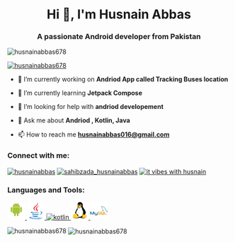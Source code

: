 <h1 align="center">Hi 👋, I'm Husnain Abbas</h1>
<h3 align="center">A passionate Android developer from Pakistan</h3>

<p align="left"> <img src="https://komarev.com/ghpvc/?username=husnainabbas678&label=Profile%20views&color=0e75b6&style=flat" alt="husnainabbas678" /> </p>

<p align="left"> <a href="https://github.com/ryo-ma/github-profile-trophy"><img src="https://github-profile-trophy.vercel.app/?username=husnainabbas678" alt="husnainabbas678" /></a> </p>

- 🔭 I’m currently working on **Andriod App called Tracking Buses location**

- 🌱 I’m currently learning **Jetpack Compose**

- 🤝 I’m looking for help with **andriod developement**

- 💬 Ask me about **Andriod , Kotlin, Java**

- 📫 How to reach me **husnainabbas016@gmail.com**

<h3 align="left">Connect with me:</h3>
<p align="left">
<a href="https://linkedin.com/in/husnainabbas" target="blank"><img align="center" src="https://raw.githubusercontent.com/rahuldkjain/github-profile-readme-generator/master/src/images/icons/Social/linked-in-alt.svg" alt="husnainabbas" height="30" width="40" /></a>
<a href="https://instagram.com/sahibzada_husnainabbas" target="blank"><img align="center" src="https://raw.githubusercontent.com/rahuldkjain/github-profile-readme-generator/master/src/images/icons/Social/instagram.svg" alt="sahibzada_husnainabbas" height="30" width="40" /></a>
<a href="https://www.youtube.com/c/it vibes with husnain" target="blank"><img align="center" src="https://raw.githubusercontent.com/rahuldkjain/github-profile-readme-generator/master/src/images/icons/Social/youtube.svg" alt="it vibes with husnain" height="30" width="40" /></a>
</p>

<h3 align="left">Languages and Tools:</h3>
<p align="left"> <a href="https://developer.android.com" target="_blank" rel="noreferrer"> <img src="https://raw.githubusercontent.com/devicons/devicon/master/icons/android/android-original-wordmark.svg" alt="android" width="40" height="40"/> </a> <a href="https://www.java.com" target="_blank" rel="noreferrer"> <img src="https://raw.githubusercontent.com/devicons/devicon/master/icons/java/java-original.svg" alt="java" width="40" height="40"/> </a> <a href="https://kotlinlang.org" target="_blank" rel="noreferrer"> <img src="https://www.vectorlogo.zone/logos/kotlinlang/kotlinlang-icon.svg" alt="kotlin" width="40" height="40"/> </a> <a href="https://www.linux.org/" target="_blank" rel="noreferrer"> <img src="https://raw.githubusercontent.com/devicons/devicon/master/icons/linux/linux-original.svg" alt="linux" width="40" height="40"/> </a> <a href="https://www.mysql.com/" target="_blank" rel="noreferrer"> <img src="https://raw.githubusercontent.com/devicons/devicon/master/icons/mysql/mysql-original-wordmark.svg" alt="mysql" width="40" height="40"/> </a> </p>

<p><img align="left" src="https://github-readme-stats.vercel.app/api/top-langs?username=husnainabbas678&show_icons=true&locale=en&layout=compact" alt="husnainabbas678" /></p>

<p>&nbsp;<img align="center" src="https://github-readme-stats.vercel.app/api?username=husnainabbas678&show_icons=true&locale=en" alt="husnainabbas678" /></p>
